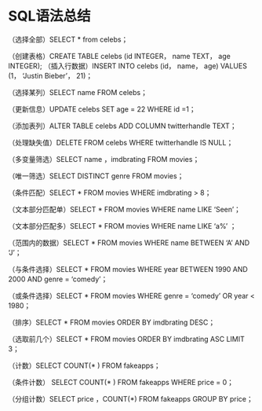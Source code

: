 # SQL语法总结

（选择全部）SELECT * from celebs；

（创建表格）CREATE TABLE celebs (id INTEGER， name TEXT， age INTEGER); （插入行数据）INSERT INTO celebs (id， name， age) VALUES (1， ‘Justin Bieber’， 21)；

（选择某列）SELECT name FROM celebs；

（更新信息）UPDATE celebs SET age = 22 WHERE id =1；

（添加表列）ALTER TABLE celebs ADD COLUMN twitterhandle TEXT；

（处理缺失值）DELETE FROM celebs WHERE twitterhandle IS NULL；

（多变量筛选）SELECT name ，imdbrating FROM movies；

（唯一筛选）SELECT DISTINCT genre FROM movies；

（条件匹配）SELECT * FROM movies WHERE imdbrating > 8；

（文本部分匹配单）SELECT * FROM movies WHERE name LIKE ‘Seen’；

（文本部分匹配多）SELECT * FROM movies WHERE name LIKE ‘a%’ ；

（范围内的数据）SELECT * FROM movies WHERE name BETWEEN ‘A’ AND ‘J’；

（与条件选择）SELECT * FROM movies WHERE year BETWEEN 1990 AND 2000 AND genre = ‘comedy’；

（或条件选择）SELECT * FROM movies WHERE genre = ‘comedy’ OR year < 1980；

（排序）SELECT * FROM movies ORDER BY imdbrating DESC；

（选取前几个）SELECT * FROM movies ORDER BY imdbrating ASC LIMIT 3；

（计数）SELECT COUNT(* ) FROM fakeapps；

（条件计数） SELECT COUNT(* ) FROM fakeapps WHERE price = 0；

（分组计数）SELECT price ，COUNT(*) FROM fakeapps GROUP BY price；